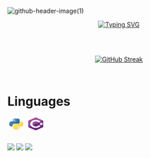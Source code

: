


![github-header-image(1)](https://github.com/user-attachments/assets/c39cf31b-0717-4a31-afa9-d34193ac6943)


<div align="center">
  
  [![Typing SVG](https://readme-typing-svg.herokuapp.com?font=Fira+Code&pause=1000&color=813D65&width=435&lines=Ol%C3%A1!+Eu+sou+o+Ant%C3%B4nio+Oliveira+;Estudante+de+Engenharia+de+Software+na+PUC-RS)](https://git.io/typing-svg)
  
</div>
<br>
<br>

<div align="center"> 
  
  [![GitHub Streak](https://github-readme-streak-stats.herokuapp.com?user=AntonioO00&theme=cobalt)](https://git.io/streak-stats)
</div>



<div style="display: inline_block"><br>

  # Linguages 
  <img align="center" alt="Rafa-Python" height="30" width="40" src="https://raw.githubusercontent.com/devicons/devicon/master/icons/python/python-original.svg">
  <img align="center" alt="Rafa-Csharp" height="30" width="40" src="https://raw.githubusercontent.com/devicons/devicon/master/icons/csharp/csharp-original.svg">
</div>
  
  ##
 
<div> 

  <a href="https://www.instagram.com/antonio0_p/" target="_blank"><img src="https://img.shields.io/badge/-Instagram-%23E4405F?style=for-the-badge&logo=instagram&logoColor=white" target="_blank"></a>
  <a href = "oliveira.antonio00p@gmail.com"><img src="https://img.shields.io/badge/-Gmail-%23333?style=for-the-badge&logo=gmail&logoColor=white" target="_blank"></a>
  <a href="https://www.linkedin.com/in/ant%C3%B4nio-oliveira-148598234/" target="_blank"><img src="https://img.shields.io/badge/-LinkedIn-%230077B5?style=for-the-badge&logo=linkedin&logoColor=white" target="_blank"></a> 
  
</div>
